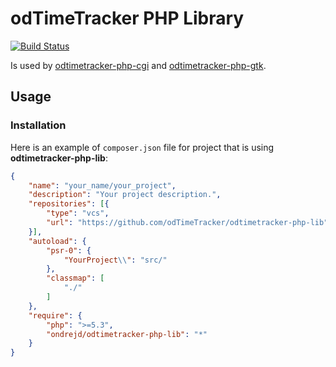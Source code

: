 # odTimeTracker PHP Library

[![Build Status](https://api.travis-ci.org/ondrejd/odtimetracker-php-lib.svg)](https://travis-ci.org/ondrejd/odtimetracker-php-lib)

Is used by [odtimetracker-php-cgi](https://github.com/odTimeTracker/odtimetracker-php-cgi) and [odtimetracker-php-gtk](https://github.com/odTimeTracker/odtimetracker-php-gtk).

## Usage

### Installation

Here is an example of `composer.json` file for project that is using __odtimetracker-php-lib__:

```json
{
    "name": "your_name/your_project",
    "description": "Your project description.",
    "repositories": [{
        "type": "vcs",
        "url": "https://github.com/odTimeTracker/odtimetracker-php-lib"
    }],
    "autoload": {
        "psr-0": {
            "YourProject\\": "src/"
        },
        "classmap": [
            "./"
        ]
    },
    "require": {
        "php": ">=5.3",
        "ondrejd/odtimetracker-php-lib": "*"
    }
}
```

